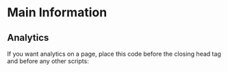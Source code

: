 # Main Information

## Analytics

If you want analytics on a page, place this code before the closing head tag and before any other scripts:
><script type="text/javascript">
>    var appInsights=window.appInsights||function(config){
>        function s(config){t[config]=function(){var i=arguments;t.queue.push(function(){t[config].apply(t,i)})}}var >t={config:config},r=document,f=window,e="script",o=r.createElement(e),i,u;for(o.src=config.url||"//az416426.vo.msecnd.net/scrip>ts/a/ai.0.js",r.getElementsByTagName(e)[0].parentNode.appendChild(o),t.cookie=r.cookie,t.queue=[],i=["Event","Exception","Metri>c","PageView","Trace"];i.length;)s("track"+i.pop());return >config.disableExceptionTracking||(i="onerror",s("_"+i),u=f[i],f[i]=function(config,r,f,e,o){var s=u&&u(config,r,f,e,o);return >s!==!0&&t["_"+i](config,r,f,e,o),s}),t
>    }({
>        instrumentationKey:"5a62db0a-7e74-4321-8c12-6afaee951fa6"
>    });
>    
>    window.appInsights=appInsights;
>    appInsights.trackPageView();
></script>
